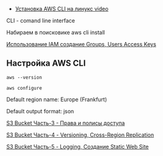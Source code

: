 


- [Установка AWS CLI на линукс video](https://www.youtube.com/watch?v=OTj63YEBoak)

CLI - comand line interface

Набираем в поисковике aws cli install

[Использование IAM создание Groups, Users Access Keys](https://www.youtube.com/watch?v=SeTTD2zP_3A)

Настройка AWS CLI
---
`aws --version`

`aws configure`

Default region name: Europe (Frankfurt)

Default output format: json

[S3 Bucket Часть-3 - Права и полисы доступа](https://www.youtube.com/watch?v=5DWHfcabnnY)

[S3 Bucket Часть-4 - Versioning, Cross-Region Replication](https://www.youtube.com/watch?v=k9wgLT4H2VM)

[S3 Bucket Часть-5 - Logging, Создание Static Web Site](https://www.youtube.com/watch?v=Ma2TtLjzyto)